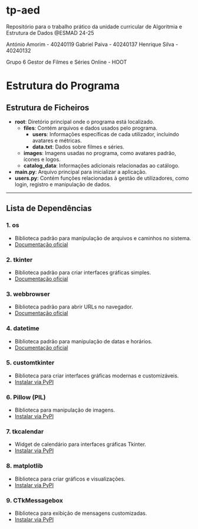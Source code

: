 # tp-aed

Repositório para o trabalho prático da unidade curricular de Algoritmia e Estrutura de Dados @ESMAD 24-25

António Amorim - 40240119
Gabriel Paiva - 40240137
Henrique Silva - 40240132

Grupo 6
Gestor de Filmes e Séries Online - HOOT

# Estrutura do Programa

## Estrutura de Ficheiros

- **root**: Diretório principal onde o programa está localizado.
  - **files**: Contém arquivos e dados usados pelo programa.
    - **users**: Informações específicas de cada utilizador, incluindo avatares e métricas.
    - **data.txt**: Dados sobre filmes e séries.
  - **images**: Imagens usadas no programa, como avatares padrão, ícones e logos.
  - **catalog_data**: Informações adicionais relacionadas ao catálogo.
- **main.py**: Arquivo principal para inicializar a aplicação.
- **users.py**: Contém funções relacionadas à gestão de utilizadores, como login, registro e manipulação de dados.

---

## Lista de Dependências

### 1. os

- Biblioteca padrão para manipulação de arquivos e caminhos no sistema.
- [Documentação oficial](https://docs.python.org/3/library/os.html)

### 2. tkinter

- Biblioteca padrão para criar interfaces gráficas simples.
- [Documentação oficial](https://docs.python.org/3/library/tkinter.html)

### 3. webbrowser

- Biblioteca padrão para abrir URLs no navegador.
- [Documentação oficial](https://docs.python.org/3/library/webbrowser.html)

### 4. datetime

- Biblioteca padrão para manipulação de datas e horários.
- [Documentação oficial](https://docs.python.org/3/library/datetime.html)

### 5. customtkinter

- Biblioteca para criar interfaces gráficas modernas e customizáveis.
- [Instalar via PyPI](https://pypi.org/project/customtkinter/)

### 6. Pillow (PIL)

- Biblioteca para manipulação de imagens.
- [Instalar via PyPI](https://pypi.org/project/Pillow/)

### 7. tkcalendar

- Widget de calendário para interfaces gráficas Tkinter.
- [Instalar via PyPI](https://pypi.org/project/tkcalendar/)

### 8. matplotlib

- Biblioteca para criar gráficos e visualizações.
- [Instalar via PyPI](https://pypi.org/project/matplotlib/)

### 9. CTkMessagebox

- Biblioteca para exibição de mensagens customizadas.
- [Instalar via PyPI](https://pypi.org/project/CTkMessagebox/)
